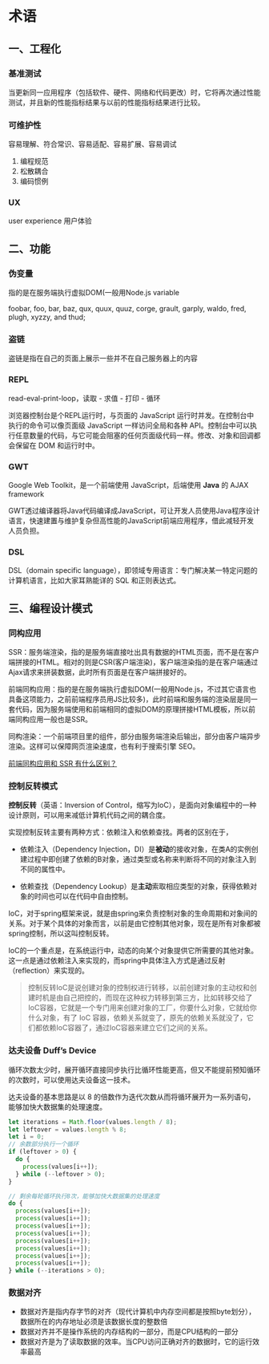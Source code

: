 # 术语

## 一、工程化

### 基准测试

当更新同一应用程序（包括软件、硬件、网络和代码更改）时，它将再次通过性能测试，并且新的性能指标结果与以前的性能指标结果进行比较。

### 可维护性

容易理解、符合常识、容易适配、容易扩展、容易调试

1. 编程规范
2. 松散耦合
3. 编码惯例

### UX

user experience 用户体验

## 二、功能

### 伪变量

指的是在服务端执行虚拟DOM(一般用Node.js variable

 foobar, foo, bar, baz, qux, quux, quuz, corge, grault, garply, waldo, fred, plugh, xyzzy, and thud;

### 盗链

盗链是指在自己的页面上展示一些并不在自己服务器上的内容

### REPL

read-eval-print-loop，读取 - 求值 - 打印 - 循环

浏览器控制台是个REPL运行时，与页面的 JavaScript 运行时并发。在控制台中执行的命令可以像页面级 JavaScript 一样访问全局和各种 API。控制台中可以执行任意数量的代码，与它可能会阻塞的任何页面级代码一样。修改、对象和回调都会保留在 DOM 和运行时中。

### GWT

Google Web Toolkit，是一个前端使用 JavaScript，后端使用 **Java** 的 AJAX framework

GWT透过编译器将Java代码编译成JavaScript，可让开发人员使用Java程序设计语言，快速建置与维护复杂但高性能的JavaScript前端应用程序，借此减轻开发人员负担。

### DSL

DSL（domain specific language），即领域专用语言：专门解决某一特定问题的计算机语言，比如大家耳熟能详的 SQL 和正则表达式。



## 三、编程设计模式

### 同构应用

SSR：服务端渲染，指的是服务端直接吐出具有数据的HTML页面，而不是在客户端拼接的HTML。相对的则是CSR(客户端渲染)，客户端渲染指的是在客户端通过Ajax请求来拼装数据，此时所有页面是在客户端拼接好的。

前端同构应用：指的是在服务端执行虚拟DOM(一般用Node.js，不过其它语言也具备这项能力，之前前端程序员用JS比较多)，此时前端和服务端的渲染层是同一套代码，因为服务端使用和前端相同的虚拟DOM的原理拼接HTML模板，所以前端同构应用一般也是SSR。

同构渲染：一个前端项目里的组件，部分由服务端渲染后输出，部分由客户端异步渲染。这样可以保障网页渲染速度，也有利于搜索引擎 SEO。

[前端同构应用和 SSR 有什么区别？](https://www.zhihu.com/question/379831174/answer/1085552892)

### 控制反转模式

**控制反转**（英语：Inversion of Control，缩写为IoC），是面向对象编程中的一种设计原则，可以用来减低计算机代码之间的耦合度。

实现控制反转主要有两种方式：依赖注入和依赖查找。两者的区别在于，

- 依赖注入（Dependency Injection，DI）是**被动**的接收对象，在类A的实例创建过程中即创建了依赖的B对象，通过类型或名称来判断将不同的对象注入到不同的属性中。

- 依赖查找（Dependency Lookup）是**主动**索取相应类型的对象，获得依赖对象的时间也可以在代码中自由控制。

IoC，对于spring框架来说，就是由spring来负责控制对象的生命周期和对象间的关系。对于某个具体的对象而言，以前是由它控制其他对象，现在是所有对象都被spring控制，所以这叫控制反转。

IoC的一个重点是，在系统运行中，动态的向某个对象提供它所需要的其他对象。这一点是通过依赖注入来实现的，而spring中具体注入方式是通过反射（reflection）来实现的。

> 控制反转IoC是说创建对象的控制权进行转移，以前创建对象的主动权和创建时机是由自己把控的，而现在这种权力转移到第三方，比如转移交给了IoC容器，它就是一个专门用来创建对象的工厂，你要什么对象，它就给你什么对象，有了 IoC 容器，依赖关系就变了，原先的依赖关系就没了，它们都依赖IoC容器了，通过IoC容器来建立它们之间的关系。

### 达夫设备 Duff’s Device

循环次数太少时，展开循环直接同步执行比循环性能更高，但又不能提前预知循环的次数时，可以使用达夫设备这一技术。

达夫设备的基本思路是以 8 的倍数作为迭代次数从而将循环展开为一系列语句，能够加快大数据集的处理速度。

```js
let iterations = Math.floor(values.length / 8); 
let leftover = values.length % 8;
let i = 0;
// 余数部分执行一个循环
if (leftover > 0) {
  do {
    process(values[i++]);
  } while (--leftover > 0);
}

// 剩余每轮循环执行8次，能够加快大数据集的处理速度
do {
  process(values[i++]);
  process(values[i++]);
  process(values[i++]);
  process(values[i++]);
  process(values[i++]);
  process(values[i++]);
  process(values[i++]);
  process(values[i++]);
} while (--iterations > 0);
```

### 数据对齐

- 数据对齐是指内存字节的对齐（现代计算机中内存空间都是按照byte划分），数据所在的内存地址必须是该数据长度的整数倍
- 数据对齐并不是操作系统的内存结构的一部分，而是CPU结构的一部分
- 数据对齐是为了读取数据的效率。当CPU访问正确对齐的数据时，它的运行效率最高
